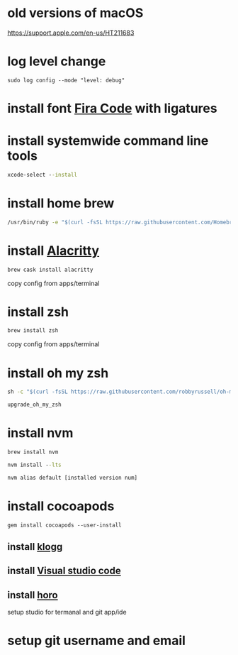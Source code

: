 
# old versions of macOS

<https://support.apple.com/en-us/HT211683>

# log level change

```
sudo log config --mode "level: debug"
```

# install font [Fira Code](https://github.com/tonsky/FiraCode/releases) with ligatures
# install systemwide command line tools

```cmd
xcode-select --install
```

# install home brew

```cmd
/usr/bin/ruby -e "$(curl -fsSL https://raw.githubusercontent.com/Homebrew/install/master/install)"
```


# install [Alacritty](https://github.com/alacritty/alacritty) 

```cmd
brew cask install alacritty
```

copy config from apps/terminal

# install zsh

```cmd
brew install zsh
```

copy config from apps/terminal

# install oh my zsh

```cmd
sh -c "$(curl -fsSL https://raw.githubusercontent.com/robbyrussell/oh-my-zsh/master/tools/install.sh)"

upgrade_oh_my_zsh

```

# install nvm

```cmd
brew install nvm

nvm install --lts 

nvm alias default [installed version num]
```

# install cocoapods

```
gem install cocoapods --user-install
```

## install [klogg](https://github.com/variar/klogg/releases)

## install [Visual studio code](https://visualstudio.microsoft.com/downloads/)

## install [horo](https://matthewpalmer.net/horo-free-timer-mac/)

setup studio for termanal and git app/ide

# setup git username and email


